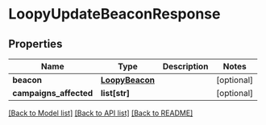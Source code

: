 # LoopyUpdateBeaconResponse

## Properties
Name | Type | Description | Notes
------------ | ------------- | ------------- | -------------
**beacon** | [**LoopyBeacon**](LoopyBeacon.md) |  | [optional] 
**campaigns_affected** | **list[str]** |  | [optional] 

[[Back to Model list]](../README.md#documentation-for-models) [[Back to API list]](../README.md#documentation-for-api-endpoints) [[Back to README]](../README.md)


